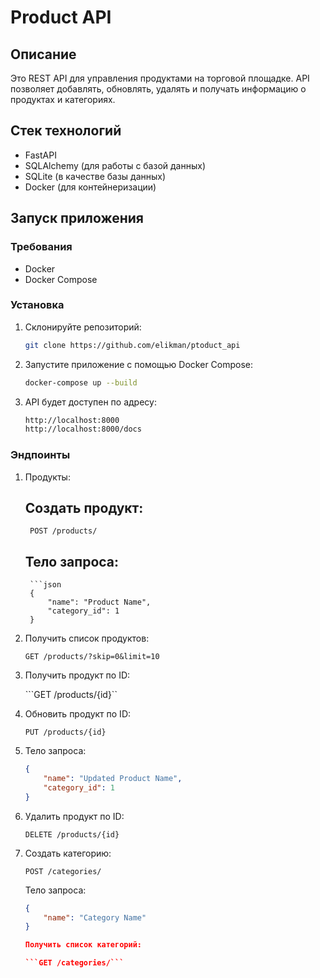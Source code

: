 # Product API

## Описание

Это REST API для управления продуктами на торговой площадке. API позволяет добавлять, обновлять, удалять и получать информацию о продуктах и категориях.

## Стек технологий

- FastAPI
- SQLAlchemy (для работы с базой данных)
- SQLite (в качестве базы данных)
- Docker (для контейнеризации)

## Запуск приложения

### Требования

- Docker
- Docker Compose

### Установка

1. Склонируйте репозиторий:

   ```bash
   git clone https://github.com/elikman/ptoduct_api

2. Запустите приложение с помощью Docker Compose:

    ```bash
    docker-compose up --build

3.  API будет доступен по адресу:
    
    ```bash
    http://localhost:8000
    http://localhost:8000/docs

### Эндпоинты

1. Продукты:
    ## Создать продукт:

        POST /products/
    
    ## Тело запроса:

        ```json
        {
            "name": "Product Name",
            "category_id": 1
        }

2. Получить список продуктов:

    ```GET /products/?skip=0&limit=10```

3. Получить продукт по ID:

    ```GET /products/{id}``

4. Обновить продукт по ID:

    ```PUT /products/{id}```

5. Тело запроса:
    
    ```json
    {
        "name": "Updated Product Name",
        "category_id": 1
    }

6. Удалить продукт по ID:

    ```DELETE /products/{id}```
7. Создать категорию:

    ```POST /categories/```

    Тело запроса:

    ```json
    {
        "name": "Category Name"
    }   

    Получить список категорий:
    
    ```GET /categories/```